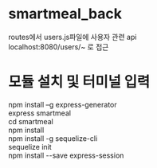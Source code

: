 # smartmeal_back

routes에서 users.js파일에 사용자 관련 api  
localhost:8080/users/~ 로 접근



# 모듈 설치 및 터미널 입력

npm install –g express-generator  
express smartmeal  
cd smartmeal  
npm install  
npm install -g sequelize-cli  
sequelize init  
npm install --save express-session  


